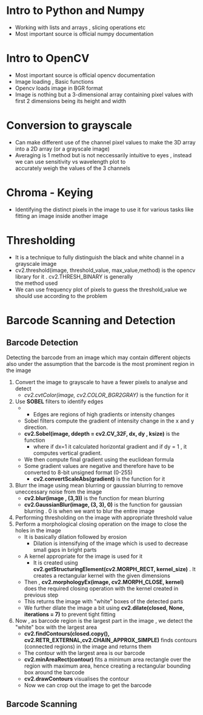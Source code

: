 # Intro to Python and Numpy
- Working with lists and arrays , slicing operations etc
- Most important source is official numpy documentation

# Intro to OpenCV
- Most important source is official opencv documentation
- Image loading , Basic functions 
- Opencv loads image in BGR format
- Image is nothing but a 3-dimensional array containing pixel values with first 2 dimensions being its height and width

# Conversion to grayscale
- Can make different use of the channel pixel values to make the 3D array into a 2D array (or a grayscale image)
- Averaging is 1 method but is not neccessarily intuitive to eyes , instead we can use sensitivity vs wavelength plot to   
  accurately weigh the values of the 3 channels

# Chroma - Keying
- Identifying the distinct pixels in the image to use it for various tasks like fitting an image inside another image

# Thresholding
- It is a technique to fully distinguish the black and white channel in a grayscale image
- cv2.threshold(image, threshold_value, max_value,method) is the opencv library for it . cv2.THRESH_BINARY is generally  
   the method used
- We can use frequency plot of pixels to guess the threshold_value we should use according to the problem

# Barcode Scanning and Detection 

## Barcode Detection
Detecting the barcode from an image which may contain different objects also under the assumption that the barcode is the most prominent region in the image

1. Convert the image to grayscale to have a fewer pixels to analyse and detect
    - *cv2.cvtColor(image, cv2.COLOR_BGR2GRAY)* is the function for it
2. Use **SOBEL** filters to identify edges
    - - Edges are regions of high gradients or intensity changes
    - Sobel filters compute the gradient of intensity change in the x and y direction. 
    - **cv2.Sobel(image, ddepth = cv2.CV_32F, dx, dy , ksize)** is the function  
        - where if dx=1 it calculated horizontal gradient and if dy = 1 , it computes vertical gradient.
    - We then compute final gradient using the euclidean formula
    - Some gradient values are negative and therefore have to be converted to 8-bit unsigned format (0-255)
        - **cv2.convertScaleAbs(gradient)** is the function for it
3. Blurr the image using mean blurring or gaussian blurring to remove uneccessary noise from the image
    - **cv2.blur(image , (3,3))** is the function for mean blurring
    - **cv2.GaussianBlur(image, (3, 3), 0)** is the function for gaussian blurring . 0 is when we want to blur the entire image
4. Performing thresholding on the image with appropriate threshold value
5. Perform a morphological closing operation on the image to close the holes in the image
    - It is basically dilation followed by erosion 
        - Dilation is intensifying of the image which is used to decrease small gaps in bright parts
    - A kernel appropriate for the image is used for it
        - It is created using **cv2.getStructuringElement(cv2.MORPH_RECT, kernel_size)** . It creates a rectangular kernel with the given dimensions 
    - Then , **cv2.morphologyEx(image, cv2.MORPH_CLOSE, kernel)** does the required closing operation with the kernel created in previous step
    - This returns the image with "white" boxes of the detected parts
    - We further dilate the image a bit using **cv2.dilate(closed, None, iterations = 7)** to prevent tight fitting
6. Now , as barcode region is the largest part in the image , we detect the "white" box with the largest area
    - **cv2.findContours(closed.copy(), cv2.RETR_EXTERNAL,cv2.CHAIN_APPROX_SIMPLE)** finds contours (connected regions) in the image and returns them
    - The contour with the largest area is our barcode
    - **cv2.minAreaRect(contour)** fits a minimum area rectangle over the region with maximum area, hence creating a rectangular bounding box around the barcode
    - **cv2.drawContours** visualises the contour
    - Now we can crop out the image to get the barcode


## Barcode Scanning